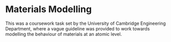 # Materials Modelling

This was a coursework task set by the University of Cambridge Engineering Department,
where a vague guideline was provided to work towards modelling the behaviour of
materials at an atomic level. 
